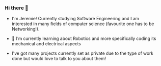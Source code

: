 ### Hi there 👋

- I'm Jeremie! Currently studying Software Engineering and I am interested in many fields of computer science (favourite one has to be Networking!).
- 🌱 I’m currently learning about Robotics and more specifically coding its mechanical and electrical aspects

- I've got many projects currently set as private due to the type of work done but would love to talk to you about them!
